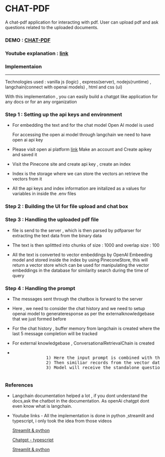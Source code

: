 # CHAT-PDF
A chat-pdf application for interacting with pdf. User can upload pdf and ask questions related to the  uploaded documents.

<h3>DEMO : <a href="https://matensor.com/chatpdf"> CHAT-PDF</a></h3>

<h3>Youtube explanation : <a href = ""> link </a> </h3>


<h3>Implementaion</h3>
<hr>
<p> Technologies used : vanilla js (logic) , express(server), nodejs(runtime) , langchain(connect with openai models) , html and css (ui) </p>
<p> With this implementation , you  can easily build a chatgpt like application for any docs or for an any organization</p>

<h3>Step 1 : Setting up the api keys and environment </h3>
<ul>
    <li>
       <p>For embedding the text and for the chat model Open AI model is used</p>
       <p> For accessing the open ai model through langchain we need to have open ai api key</p>
    </li>
    <li>  
      <p> Please visit open ai platform  <a href="https://platform.openai.com/">link</a> Make an 
       account and Create apikey and saved it </p>
    </li>
    <li>
       <p> Visit the Pinecone site and create api key , create an index </p>
    </li>
    <li>
       <p> Index is the storage where we can store the vectors an retrieve the vectors from it</p>
    </li>
    <li>
       <p> All the api keys and index information are initalized as a values for variables in 	
       inside the .env files </p>
    </li>
</ul>
<h3>Step 2 : Building the UI for file upload and chat box </h3>
<p> </p>
<p> </p>

<h3>Step 3 : Handling the uploaded pdf file </h3>

<ul>
    <li>
       <p> file is send to the server , which is then parsed by pdfparser for extracting the text 
       data from the binary data</p>
    </li>
    <li>
       <p> The text is then splittted into chunks of size : 1000 and overlap size : 100</p>
    </li>
    <li>
       <p> All the text is converted to vector embeddings by OpenAI Embeeding model and stored 	
       inside the index by using PineconeStore, this will return a vector store which can be used for manipulating the vector embeddings in the database for similarity search during the time of 
       query<p>
    </li>
</ul>

<h3> Step 4 : Handling the prompt </h3>

<ul>
    <li>
       <p>The messages sent through the chatbox is forward to the server</p>
    </li>
    <li>
       <p> Here , we need to consider the chat history and we need to setup openai model to generateresponse as per the externalknowledgebase that we just formed before</p>
    <li>
       <p> For the chat history , buffer memory from langchain is created where the last 5 message completion will be tracked</p>
    </li>
    <li>
       <p>For external knowledgebase , ConversationalRetrievalChain is created </p>
    </li>
    <li>
       <pre> 
             1) Here the input prompt is combined with the chat history to forma standalone question
             2) Then similiar records from the vector database related to the query is retrieved
             3) Model will receive the standalone question and having the retreived data for the knowledgebase , it will generate a relevent response
       </pre>
    </li>
</ul>

<h3> References </h3>
<ul> 
    <li> 
       <p>  Langchain documentation helped a lot , if you  dont understand the docs,ask the  chatbot in the documentation. As openAi chatgpt dont even know what is langchain.</p>
    </li>
    <li>
      <p> Youtube links -  All the implementation is done in python ,streamlit and typescript, i only took the idea from those videos </p>
      <p> <a href = "https://www.youtube.com/watch?v=RIWbalZ7sTo&t=2s"> Streamlit & python </a> </p>
      <p> <a href = "https://www.youtube.com/watch?v=RM-v7zoYQo0"> Chatgpt - typescript </a> </p>
      <p> <a href = "https://www.youtube.com/watch?v=dXxQ0LR-3Hg&t=3551s"> Streamlit & python</a> </p> 
    </li>
</ul>
    
       
